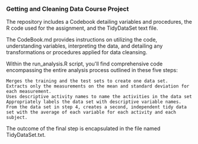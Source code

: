 
### Getting and Cleaning Data Course Project

The repository includes a Codebook detailing variables and procedures, the R code used for the assignment, and the TidyDataSet text file.

The CodeBook.md provides instructions on utilizing the code, understanding variables, interpreting the data, and detailing any transformations or procedures applied for data cleansing.

Within the run_analysis.R script, you'll find comprehensive code encompassing the entire analysis process outlined in these five steps:

    Merges the training and the test sets to create one data set.
    Extracts only the measurements on the mean and standard deviation for each measurement.
    Uses descriptive activity names to name the activities in the data set
    Appropriately labels the data set with descriptive variable names.
    From the data set in step 4, creates a second, independent tidy data set with the average of each variable for each activity and each subject.
    
The outcome of the final step is encapsulated in the file named TidyDataSet.txt.

